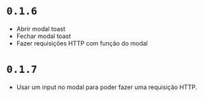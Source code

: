 # `0.1.6`

- Abrir modal toast
- Fechar modal toast
- Fazer requisições HTTP com função do modal

# `0.1.7`

- Usar um input no modal para poder fazer uma requisição HTTP.
